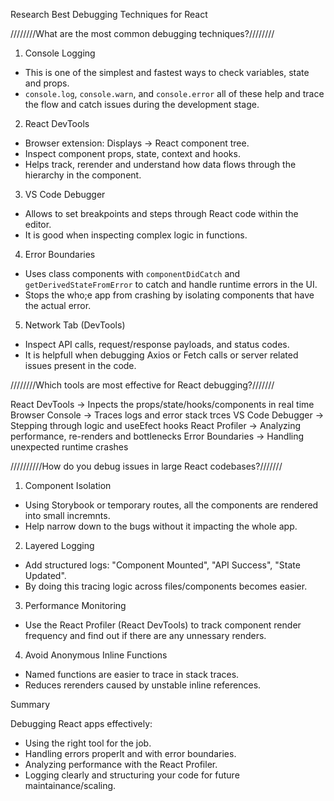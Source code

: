 Research Best Debugging Techniques for React

////////What are the most common debugging techniques?////////

1. Console Logging

- This is one of the simplest and fastest ways to check variables, state and props.
- `console.log`, `console.warn`, and `console.error` all of these help and trace the flow and catch issues during the development stage.

2. React DevTools

- Browser extension: Displays -> React component tree.
- Inspect component props, state, context and hooks.
- Helps track, rerender and understand how data flows through the hierarchy in the component.

3. VS Code Debugger

- Allows to set breakpoints and steps through React code within the editor.
- It is good when inspecting complex logic in functions.

4. Error Boundaries

- Uses class components with `componentDidCatch` and `getDerivedStateFromError` to catch and handle runtime errors in the UI.
- Stops the who;e app from crashing by isolating components that have the actual error.

5. Network Tab (DevTools)

- Inspect API calls, request/response payloads, and status codes.
- It is helpfull when debugging Axios or Fetch calls or server related issues present in the code.

////////Which tools are most effective for React debugging?///////

React DevTools -> Inpects the props/state/hooks/components in real time
Browser Console -> Traces logs and error stack trces
VS Code Debugger -> Stepping through logic and useEfect hooks
React Profiler -> Analyzing performance, re-renders and bottlenecks
Error Boundaries -> Handling unexpected runtime crashes

//////////How do you debug issues in large React codebases?///////

1. Component Isolation

- Using Storybook or temporary routes, all the components are rendered into small incremnts.
- Help narrow down to the bugs without it impacting the whole app.

2. Layered Logging

- Add structured logs: "Component Mounted", "API Success", "State Updated".
- By doing this tracing logic across files/components becomes easier.

3. Performance Monitoring

- Use the React Profiler (React DevTools) to track component render frequency and find out if there are any unnessary renders.

4. Avoid Anonymous Inline Functions

- Named functions are easier to trace in stack traces.
- Reduces rerenders caused by unstable inline references.

Summary

Debugging React apps effectively:

- Using the right tool for the job.
- Handling errors properlt and with error boundaries.
- Analyzing performance with the React Profiler.
- Logging clearly and structuring your code for future maintainance/scaling.
